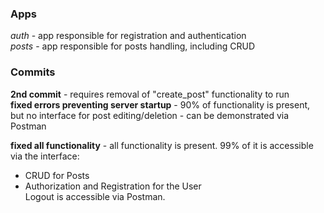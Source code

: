 ### Apps
*auth* - app responsible for registration and authentication   
*posts* - app responsible for posts handling, including CRUD  

### Commits
**2nd commit** - requires removal of "create_post" functionality to run  
**fixed errors preventing server startup** - 90% of functionality is present, but no interface for post editing/deletion - can be demonstrated via Postman  

**fixed all functionality** - all functionality is present. 99% of it is accessible via the interface:
 - CRUD for Posts
 - Authorization and Registration for the User  
Logout is accessible via Postman. 

